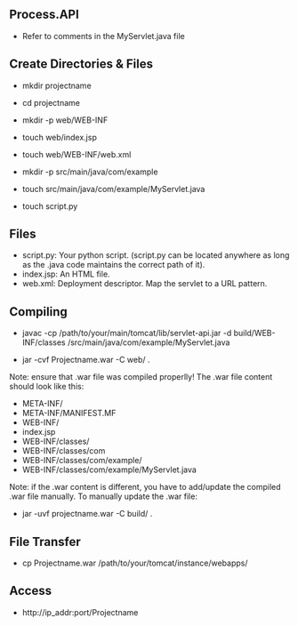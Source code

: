 ## Process.API  

* Refer to comments in the MyServlet.java file

## Create Directories & Files 

* mkdir projectname
* cd projectname
* mkdir -p web/WEB-INF
* touch web/index.jsp
* touch web/WEB-INF/web.xml

* mkdir -p src/main/java/com/example
* touch src/main/java/com/example/MyServlet.java

* touch script.py 

## Files 

* script.py: Your python script. (script.py can be located anywhere as long as the .java code maintains the correct path of it).
* index.jsp: An HTML file. 
* web.xml: Deployment descriptor. Map the servlet to a URL pattern.

## Compiling  

* javac -cp /path/to/your/main/tomcat/lib/servlet-api.jar -d build/WEB-INF/classes /src/main/java/com/example/MyServlet.java

* jar -cvf Projectname.war -C web/ .

Note: ensure that .war file was compiled properlly! The .war file content should look like this:

* META-INF/
* META-INF/MANIFEST.MF
* WEB-INF/
* index.jsp
* WEB-INF/classes/
* WEB-INF/classes/com
* WEB-INF/classes/com/example/
* WEB-INF/classes/com/example/MyServlet.java

Note: if the .war content is different, you have to add/update the compiled .war file manually. 
To manually update the .war file: 

* jar -uvf projectname.war -C build/ .

## File Transfer  

* cp Projectname.war /path/to/your/tomcat/instance/webapps/

## Access 

* http://ip_addr:port/Projectname
